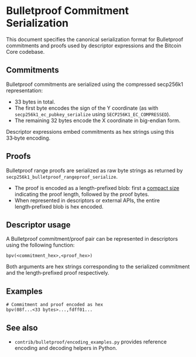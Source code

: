 # Bulletproof Commitment Serialization

This document specifies the canonical serialization format for Bulletproof commitments and proofs used by descriptor expressions and the Bitcoin Core codebase.

## Commitments

Bulletproof commitments are serialized using the compressed secp256k1 representation:

* 33 bytes in total.
* The first byte encodes the sign of the Y coordinate (as with `secp256k1_ec_pubkey_serialize` using `SECP256K1_EC_COMPRESSED`).
* The remaining 32 bytes encode the X coordinate in big-endian form.

Descriptor expressions embed commitments as hex strings using this 33‑byte encoding.

## Proofs

Bulletproof range proofs are serialized as raw byte strings as returned by `secp256k1_bulletproof_rangeproof_serialize`.

* The proof is encoded as a length-prefixed blob: first a [compact size](https://en.bitcoin.it/wiki/Protocol_documentation#Variable_length_integer) indicating the proof length, followed by the proof bytes.
* When represented in descriptors or external APIs, the entire length‑prefixed blob is hex encoded.

## Descriptor usage

A Bulletproof commitment/proof pair can be represented in descriptors using the following function:

```
bpv(<commitment_hex>,<proof_hex>)
```

Both arguments are hex strings corresponding to the serialized commitment and the length‑prefixed proof respectively.

## Examples

```
# Commitment and proof encoded as hex
bpv(08f...<33 bytes>...,fdff01...
```

## See also

* `contrib/bulletproof/encoding_examples.py` provides reference encoding and decoding helpers in Python.
